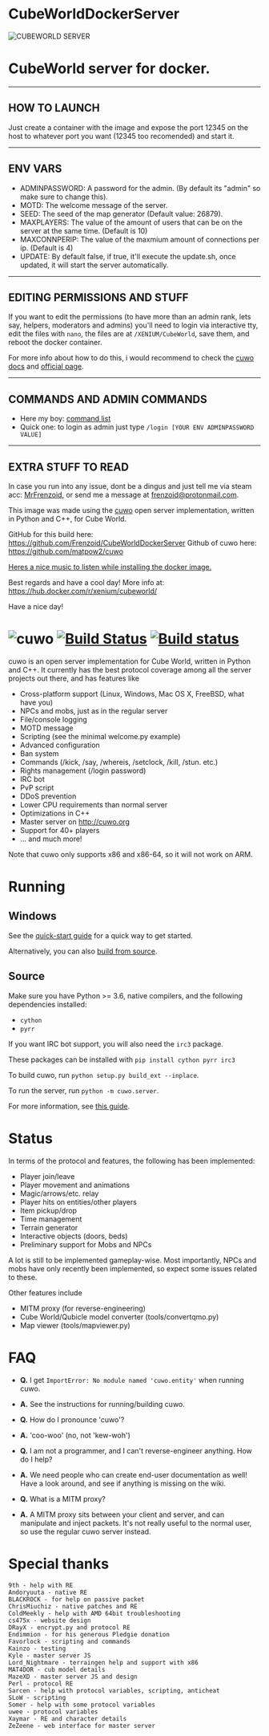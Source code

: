 # CubeWorldDockerServer
![CUBEWORLD SERVER](https://upload.wikimedia.org/wikipedia/commons/4/44/Cubeworld_logo.png)

CubeWorld server for docker.
==================

* * *
HOW TO LAUNCH
---

Just create a container with the image and expose the port 12345 on the host to whatever port you want (12345 too recomended) and start it.

* * *
ENV VARS
----
- ADMINPASSWORD: A password for the admin. (By default its "admin" so make sure to change this).
- MOTD: The welcome message of the server.
- SEED: The seed of the map generator  (Default value: 26879).
- MAXPLAYERS: The value of the amount of users that can be on the server at the same time. (Default is 10)
- MAXCONNPERIP: The value of the maxmium amount of connections per ip. (Default is 4)
- UPDATE: By default false, if true, it'll execute the update.sh, once updated, it will start the server automatically.

* * *
EDITING PERMISSIONS AND STUFF
---
If you want to edit the permissions (to have more than an admin rank, lets say, helpers, moderators and admins) you'll need to login via interactive tty, edit the files with ```nano```, the files are at  ```/XENIUM/CubeWorld```, save them, and reboot the docker container.

For more info  about  how to do this, i would recommend to check the [cuwo docs](https://github.com/matpow2/cuwo/wiki) and [official page](http://cuwo.org/).

* * *
COMMANDS AND ADMIN COMMANDS
---
- Here my boy: [command list](https://github.com/matpow2/cuwo/wiki/Commands)
- Quick one: to login as admin just type ```/login [YOUR ENV ADMINPASSWORD VALUE]```

* * *
EXTRA STUFF TO READ
---
In case you run into any issue, dont be a dingus and just tell me via steam acc: [MrFrenzoid](https://steamcommunity.com/profiles/76561198050154084/), or send me a message at frenzoid@protonmail.com.

This image was made using the [cuwo](http://cuwo.org/#about) open server implementation, written in Python and C++, for Cube World.

GitHub for this build here: https://github.com/Frenzoid/CubeWorldDockerServer
Github of cuwo here: https://github.com/matpow2/cuwo

[Heres a nice music to listen while installing the docker image.](https://www.youtube.com/watch?v=_5w8SJ3yVsc)

Best regards and have a cool day!
More info at: https://hub.docker.com/r/xenium/cubeworld/

Have a nice day!


![cuwo](http://mp2.dk/cuwo/logo.png)
[![Build Status](https://travis-ci.org/matpow2/cuwo.svg?branch=master)](https://travis-ci.org/matpow2/cuwo) [![Build status](https://ci.appveyor.com/api/projects/status/t1ik17xyn26b8rx7?svg=true)](https://ci.appveyor.com/project/matpow2/cuwo)
====

cuwo is an open server implementation for Cube World, written in Python and
C++. It currently has the best protocol coverage among all the server projects
out there, and has features like

* Cross-platform support (Linux, Windows, Mac OS X, FreeBSD, what have you)
* NPCs and mobs, just as in the regular server
* File/console logging
* MOTD message
* Scripting (see the minimal welcome.py example)
* Advanced configuration
* Ban system
* Commands (/kick, /say, /whereis, /setclock, /kill, /stun. etc.)
* Rights management (/login password)
* IRC bot
* PvP script
* DDoS prevention
* Lower CPU requirements than normal server
* Optimizations in C++
* Master server on http://cuwo.org
* Support for 40+ players
* ... and much more!

Note that cuwo only supports x86 and x86-64, so it will not work on ARM.

Running
=======

Windows
-------

See the
[quick-start guide](https://github.com/matpow2/cuwo/wiki/Quickstart) for a
quick way to get started.

Alternatively, you can also
[build from source](https://github.com/matpow2/cuwo/wiki/WindowsSource).

Source
------

Make sure you have Python >= 3.6, native compilers, and the following
dependencies installed:

* `cython`
* `pyrr`

If you want IRC bot support, you will also need the `irc3` package.

These packages can be installed with `pip install cython pyrr irc3`

To build cuwo, run `python setup.py build_ext --inplace`.

To run the server, run `python -m cuwo.server`.

For more information, see
[this guide](https://github.com/matpow2/cuwo/wiki/BuildSource).

Status
======

In terms of the protocol and features, the following has been implemented:
* Player join/leave
* Player movement and animations
* Magic/arrows/etc. relay
* Player hits on entities/other players
* Item pickup/drop
* Time management
* Terrain generator
* Interactive objects (doors, beds)
* Preliminary support for Mobs and NPCs

A lot is still to be implemented gameplay-wise. Most importantly, NPCs and mobs
have only recently been implemented, so expect some issues related to these.

Other features include
* MITM proxy (for reverse-engineering)
* Cube World/Qubicle model converter (tools/convertqmo.py)
* Map viewer (tools/mapviewer.py)

FAQ
===

* **Q.** I get `ImportError: No module named 'cuwo.entity'` when running cuwo.

* **A.** See the instructions for running/building cuwo.

* **Q.** How do I pronounce 'cuwo'?

* **A.** 'coo-woo' (no, not 'kew-woh')

* **Q.** I am not a programmer, and I can't reverse-engineer anything. How do
         I help?

* **A.** We need people who can create end-user documentation as well! Have a
         look around, and see if anything is missing on the wiki.

* **Q.** What is a MITM proxy?

* **A.** A MITM proxy sits between your client and server, and can manipulate
         and inject packets. It's not really useful to the normal user, so
         use the regular cuwo server instead.

Special thanks
==============

```
9th - help with RE
Andoryuuta - native RE
BLACKROCK - for help on passive packet
ChrisMiuchiz - native patches and RE
ColdMeekly - help with AMD 64bit troubleshooting
cs475x - website design
DRayX - encrypt.py and protocol RE
Endimmion - for his generous Pledgie donation
Favorlock - scripting and commands
Kainzo - testing
Kyle - master server JS
Lord_Nightmare - terraingen help and support with x86
MAT4DOR - cub model details
MazeXD - master server JS and design
Perl - protocol RE
Sarcen - help with protocol variables, scripting, anticheat
SLoW - scripting
Somer - help with some protocol variables
uwee - protocol variables
Xaymar - RE and character details
ZeZeene - web interface for master server
```

